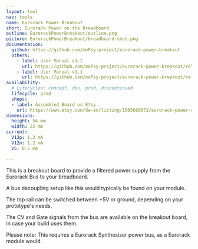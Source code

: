 ```yaml
---
layout: tool
nav: tools
name: Eurorack Power Breakout
short: Eurorack Power on the Breadboard
outline: EurorackPowerBreakout/outline.png
picture: EurorackPowerBreakout/breadboard-shot.png
documentation:
  github: https://github.com/moPsy-project/eurorack-power-breakout
  others:
    - label: User Manual v1.2
      url: https://github.com/moPsy-project/eurorack-power-breakout/releases/download/v1.2/Eurorack_Power_Breakout_User_Manual_v1_2.pdf
    - label: User Manual v1.1
      url: https://github.com/moPsy-project/eurorack-power-breakout/releases/download/v1.1/Eurorack_Power_Breakout_User_Manual_v1_1.pdf
availability:
  # Lifecycles: concept, dev, prod, discontinued
  lifecycle: prod
  shops:
  - label: Assembled Board on Etsy
    url: https://www.etsy.com/de-en/listing/1505680672/eurorack-power-supply-breakout
dimensions:
  height: 54 mm
  width: 22 mm
current:
  V12p: 1.2 mA
  V12n: 1.2 mA
  V5: 0.5 mA

---
```

This is a breakout board to provide a filtered power supply from the Eurorack Bus to your breadboard.

A bus decoupling setup like this would typically be found on your module.

The top rail can be switched between +5V or ground, depending on your prototype's needs.

The CV and Gate signals from the bus are available on the breakout board, in case your build uses them.

Please note: This requires a Eurorack Synthesizer power bus, as a Eurorack module would.
